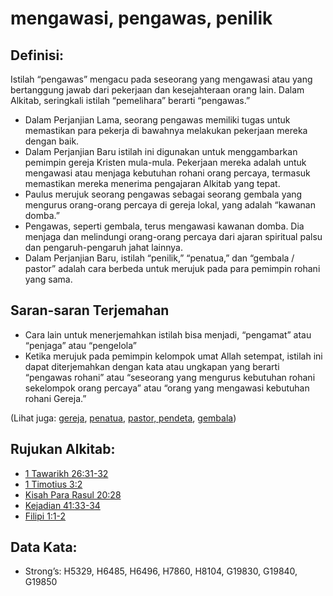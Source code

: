 # mengawasi, pengawas, penilik

## Definisi:

Istilah “pengawas” mengacu pada seseorang yang mengawasi atau yang bertanggung jawab dari pekerjaan dan kesejahteraan orang lain. Dalam Alkitab, seringkali istilah “pemelihara” berarti “pengawas.”

- Dalam Perjanjian Lama, seorang pengawas memiliki tugas untuk memastikan para pekerja di bawahnya melakukan pekerjaan mereka dengan baik.
- Dalam Perjanjian Baru istilah ini digunakan untuk menggambarkan pemimpin gereja Kristen mula-mula. Pekerjaan mereka adalah untuk mengawasi atau menjaga kebutuhan rohani orang percaya, termasuk memastikan mereka menerima pengajaran Alkitab yang tepat.
- Paulus merujuk seorang pengawas sebagai seorang gembala yang mengurus orang-orang percaya di gereja lokal, yang adalah “kawanan domba.”
- Pengawas, seperti gembala, terus mengawasi kawanan domba. Dia menjaga dan melindungi orang-orang percaya dari ajaran spiritual palsu dan pengaruh-pengaruh jahat lainnya.
- Dalam Perjanjian Baru, istilah “penilik,” “penatua,” dan “gembala / pastor” adalah cara berbeda untuk merujuk pada para pemimpin rohani yang sama.

## Saran-saran Terjemahan

- Cara lain untuk menerjemahkan istilah bisa menjadi, “pengamat” atau “penjaga” atau “pengelola”
- Ketika merujuk pada pemimpin kelompok umat Allah setempat, istilah ini dapat diterjemahkan dengan kata atau ungkapan yang berarti “pengawas rohani” atau “seseorang yang mengurus kebutuhan rohani sekelompok orang percaya” atau “orang yang mengawasi kebutuhan rohani Gereja.”

(Lihat juga: [gereja](../kt/church.md), [penatua](../other/elder.md), [pastor, pendeta](../kt/pastor.md), [gembala](../other/shepherd.md))

## Rujukan Alkitab:

- [1 Tawarikh 26:31-32](rc://en/tn/help/1ch/26/31)
- [1 Timotius 3:2](rc://en/tn/help/1ti/03/02)
- [Kisah Para Rasul 20:28](rc://en/tn/help/act/20/28)
- [Kejadian 41:33-34](rc://en/tn/help/gen/41/33)
- [Filipi 1:1-2](rc://en/tn/help/php/01/01)

## Data Kata:

- Strong’s: H5329, H6485, H6496, H7860, H8104, G19830, G19840, G19850
